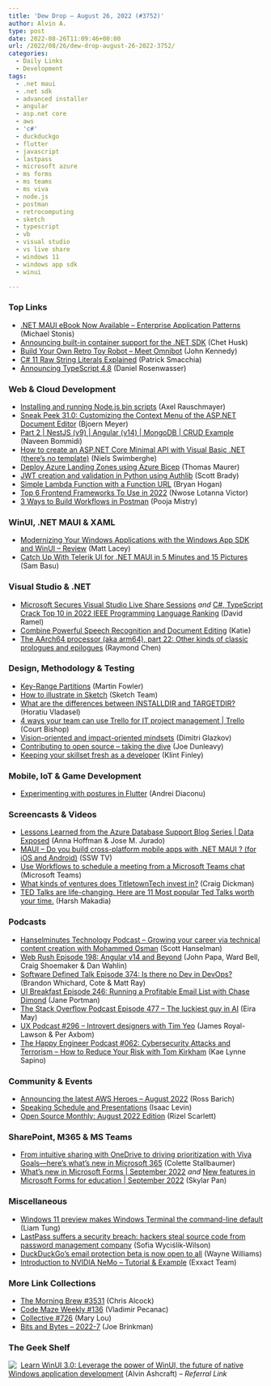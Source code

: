 ```yaml
---
title: 'Dew Drop – August 26, 2022 (#3752)'
author: Alvin A.
type: post
date: 2022-08-26T11:09:46+00:00
url: /2022/08/26/dew-drop-august-26-2022-3752/
categories:
  - Daily Links
  - Development
tags:
  - .net maui
  - .net sdk
  - advanced installer
  - angular
  - asp.net core
  - aws
  - 'c#'
  - duckduckgo
  - flutter
  - javascript
  - lastpass
  - microsoft azure
  - ms forms
  - ms teams
  - ms viva
  - node.js
  - postman
  - retrocomputing
  - sketch
  - typescript
  - vb
  - visual studio
  - vs live share
  - windows 11
  - windows app sdk
  - winui

---
```

### <a name="top"></a>Top Links

  * <a href="https://devblogs.microsoft.com/dotnet/dotnet-maui-ebook-released/" target="_blank" rel="noopener">.NET MAUI eBook Now Available – Enterprise Application Patterns</a> (Michael Stonis)
  * <a href="https://devblogs.microsoft.com/dotnet/announcing-builtin-container-support-for-the-dotnet-sdk/" target="_blank" rel="noopener">Announcing built-in container support for the .NET SDK</a> (Chet Husk)
  * <a href="http://www.youtube.com/watch?v=oG8SLTT2NLg" target="_blank" rel="noopener">Build Your Own Retro Toy Robot &#8211; Meet Omnibot</a> (John Kennedy)
  * <a href="https://blog.ndepend.com/c-11-raw-string-literals-explained/" target="_blank" rel="noopener">C# 11 Raw String Literals Explained</a> (Patrick Smacchia)
  * <a href="https://devblogs.microsoft.com/typescript/announcing-typescript-4-8/" target="_blank" rel="noopener">Announcing TypeScript 4.8</a> (Daniel Rosenwasser)



### <a name="web"></a>Web & Cloud Development

  * <a href="https://2ality.com/2022/08/installing-nodejs-bin-scripts.html" target="_blank" rel="noopener">Installing and running Node.js bin scripts</a> (Axel Rauschmayer)
  * <a href="https://www.textcontrol.com/blog/2022/08/25/sneak-peek-310-customizing-the-context-menu-of-the-aspnet-document-editor/" target="_blank" rel="noopener">Sneak Peek 31.0: Customizing the Context Menu of the ASP.NET Document Editor</a> (Bjoern Meyer)
  * <a href="https://www.learmoreseekmore.com/2022/08/part2-nestjs-v9-angular-v14-mongodb-crud-example.html" target="_blank" rel="noopener">Part 2 | NestJS (v9) | Angular (v14) | MongoDB | CRUD Example</a> (Naveen Bommidi)
  * <a href="https://swimburger.net/blog/dotnet/create-an-aspdotnet-core-minimal-api-with-vbdotnet" target="_blank" rel="noopener">How to create an ASP.NET Core Minimal API with Visual Basic .NET (there&#8217;s no template)</a> (Niels Swimberghe)
  * <a href="https://www.thomasmaurer.ch/2022/08/deploy-azure-landing-zones-using-azure-bicep/" target="_blank" rel="noopener">Deploy Azure Landing Zones using Azure Bicep</a> (Thomas Maurer)
  * <a href="https://www.scottbrady91.com/python/authlib-python-jwt" target="_blank" rel="noopener">JWT creation and validation in Python using Authlib</a> (Scott Brady)
  * <a href="https://nodogmablog.bryanhogan.net/2022/08/simple-lambda-function-with-a-function-url/" target="_blank" rel="noopener">Simple Lambda Function with a Function URL</a> (Bryan Hogan)
  * <a href="https://www.telerik.com/blogs/top-6-frontend-frameworks-2022" target="_blank" rel="noopener">Top 6 Frontend Frameworks To Use in 2022</a> (Nwose Lotanna Victor)
  * <a href="https://blog.postman.com/3-ways-to-build-workflows-in-postman/" target="_blank" rel="noopener">3 Ways to Build Workflows in Postman</a> (Pooja Mistry)



### <a name="silverlight"></a>WinUI, .NET MAUI & XAML

  * <a href="https://www.mrlacey.com/2022/08/modernizing-your-windows-applications.html" target="_blank" rel="noopener">Modernizing Your Windows Applications with the Windows App SDK and WinUI &#8211; Review</a> (Matt Lacey)
  * <a href="https://www.telerik.com/blogs/catch-up-telerik-ui-dotnet-maui-5-minutes-15-pictures" target="_blank" rel="noopener">Catch Up With Telerik UI for .NET MAUI in 5 Minutes and 15 Pictures</a> (Sam Basu)



### <a name="dotnet"></a>Visual Studio & .NET

  * <a href="https://visualstudiomagazine.com/articles/2022/08/25/live-share-security.aspx" target="_blank" rel="noopener">Microsoft Secures Visual Studio Live Share Sessions</a> _and_ <a href="https://visualstudiomagazine.com/articles/2022/08/25/ieee-2022-ranking.aspx" target="_blank" rel="noopener">C#, TypeScript Crack Top 10 in 2022 IEEE Programming Language Ranking</a> (David Ramel)
  * <a href="https://www.leadtools.com/blog/general/combine-powerful-speech-recognition-document-editing/" target="_blank" rel="noopener">Combine Powerful Speech Recognition and Document Editing</a> (Katie)
  * <a href="https://devblogs.microsoft.com/oldnewthing/20220825-00/?p=107050" target="_blank" rel="noopener">The AArch64 processor (aka arm64), part 22: Other kinds of classic prologues and epilogues</a> (Raymond Chen)



### <a name="design"></a>Design, Methodology & Testing

  * <a href="https://martinfowler.com/articles/patterns-of-distributed-systems/key-range-partitions.html" target="_blank" rel="noopener">Key-Range Partitions</a> (Martin Fowler)
  * <a href="https://www.sketch.com/blog/2022/08/25/what-is-illustration/" target="_blank" rel="noopener">How to illustrate in Sketch</a> (Sketch Team)
  * <a href="https://www.advancedinstaller.com/installdir-vs-targetdir.html" target="_blank" rel="noopener">What are the differences between INSTALLDIR and TARGETDIR?</a> (Horatiu Vladasel)
  * <a href="https://blog.trello.com/enterprise/it-project-management" target="_blank" rel="noopener">4 ways your team can use Trello for IT project management | Trello</a> (Court Bishop)
  * <a href="https://glazkov.com/2022/08/25/vision-oriented-and-impact-oriented-mindsets/" target="_blank" rel="noopener">Vision-oriented and impact-oriented mindsets</a> (Dimitri Glazkov)
  * <a href="https://blog.scottlogic.com/2022/08/26/contributing-to-open-source-taking-the-dive.html" target="_blank" rel="noopener">Contributing to open source &#8211; taking the dive</a> (Joe Dunleavy)
  * <a href="https://github.blog/2022-08-25-keeping-your-skillset-fresh-as-a-developer/" target="_blank" rel="noopener">Keeping your skillset fresh as a developer</a> (Klint Finley)



### <a name="mobile"></a>Mobile, IoT & Game Development

  * <a href="https://devblogs.microsoft.com/surface-duo/flutter-posture-experiments/" target="_blank" rel="noopener">Experimenting with postures in Flutter</a> (Andrei Diaconu)



### <a name="videos"></a>Screencasts & Videos

  * <a href="http://www.youtube.com/watch?v=JJ1CyL3xwGY" target="_blank" rel="noopener">Lessons Learned from the Azure Database Support Blog Series | Data Exposed</a> (Anna Hoffman & Jose M. Jurado)
  * <a href="http://www.youtube.com/watch?v=2IoFI3tCN5g" target="_blank" rel="noopener">MAUI – Do you build cross-platform mobile apps with .NET MAUI ? (for iOS and Android)</a> (SSW TV)
  * <a href="http://www.youtube.com/watch?v=CsPwhUK407A" target="_blank" rel="noopener">Use Workflows to schedule a meeting from a Microsoft Teams chat</a> (Microsoft Teams)
  * <a href="http://www.youtube.com/watch?v=3x-beLchZ7A" target="_blank" rel="noopener">What kinds of ventures does TitletownTech invest in?</a> (Craig Dickman)
  * <a href="https://twitter.com/makadiaharsh/status/1562821427643838464?s=27&t=zd4_5rAfcsmJuYcTjBDo8w" target="_blank" rel="noopener">TED Talks are life-changing. Here are 11 Most popular Ted Talks worth your time.</a> (Harsh Makadia)



### <a name="podcasts"></a>Podcasts

  * <a href="https://www.hanselminutes.com/855/growing-your-career-via-technical-content-creation-with-mohammed-osman" target="_blank" rel="noopener">Hanselminutes Technology Podcast &#8211; Growing your career via technical content creation with Mohammed Osman</a> (Scott Hanselman)
  * <a href="https://www.webrush.io/episodes/episode-198-angular-v14-and-beyond" target="_blank" rel="noopener">Web Rush Episode 198: Angular v14 and Beyond</a> (John Papa, Ward Bell, Craig Shoemaker & Dan Wahlin)
  * <a href="https://www.softwaredefinedtalk.com/374" target="_blank" rel="noopener">Software Defined Talk Episode 374: Is there no Dev in DevOps?</a> (Brandon Whichard, Cote & Matt Ray)
  * <a href="http://www.uibreakfast.com/podcast" target="_blank" rel="noopener">UI Breakfast Episode 246: Running a Profitable Email List with Chase Dimond</a> (Jane Portman)
  * <a href="https://stackoverflow.blog/2022/08/26/the-luckiest-guy-in-ai-ep-477/" target="_blank" rel="noopener">The Stack Overflow Podcast Episode 477 &#8211; The luckiest guy in AI</a> (Eira May)
  * <a href="https://uxpodcast.com/296-introverts-tim-yeo/" target="_blank" rel="noopener">UX Podcast #296 &#8211; Introvert designers with Tim Yeo</a> (James Royal-Lawson & Per Axbom)
  * <a href="https://oasisofcourage.com/062-cybersecurity-attacks-and-terrorism-how-to-reduce-your-risk-with-tom-kirkham/" target="_blank" rel="noopener">The Happy Engineer Podcast #062: Cybersecurity Attacks and Terrorism – How to Reduce Your Risk with Tom Kirkham</a> (Kae Lynne Sapino)



### <a name="events"></a>Community & Events

  * <a href="https://aws.amazon.com/blogs/aws/announcing-the-latest-aws-heroes-august-2022/" target="_blank" rel="noopener">Announcing the latest AWS Heroes – August 2022</a> (Ross Barich)
  * <a href="https://www.isaaclevin.com/www.isaaclevin.com/speaking/" target="_blank" rel="noopener">Speaking Schedule and Presentations</a> (Isaac Levin)
  * <a href="https://github.blog/2022-08-25-open-source-monthly-august-2022-edition/" target="_blank" rel="noopener">Open Source Monthly: August 2022 Edition</a> (Rizel Scarlett)



### <a name="sp"></a>SharePoint, M365 & MS Teams

  * <a href="https://www.microsoft.com/en-us/microsoft-365/blog/2022/08/25/from-intuitive-sharing-with-onedrive-to-driving-prioritization-with-viva-goals-heres-whats-new-in-microsoft-365/" target="_blank" rel="noopener">From intuitive sharing with OneDrive to driving prioritization with Viva Goals—here’s what’s new in Microsoft 365</a> (Colette Stallbaumer)
  * <a href="https://techcommunity.microsoft.com/t5/microsoft-forms-blog/what-s-new-in-microsoft-forms-september-2022/ba-p/3610117" target="_blank" rel="noopener">What&#8217;s new in Microsoft Forms | September 2022</a> _and_ <a href="https://techcommunity.microsoft.com/t5/microsoft-forms-blog/new-features-in-microsoft-forms-for-education-september-2022/ba-p/3610141" target="_blank" rel="noopener">New features in Microsoft Forms for education | September 2022</a> (Skylar Pan)



### <a name="misc"></a>Miscellaneous

  * <a href="https://www.zdnet.com/article/windows-11-preview-makes-windows-terminal-the-default/#ftag=RSSbaffb68" target="_blank" rel="noopener">Windows 11 preview makes Windows Terminal the command-line default</a> (Liam Tung)
  * <a href="https://betanews.com/2022/08/26/lastpass-suffers-a-security-breach-hackers-steal-source-code-from-password-management-company/" target="_blank" rel="noopener">LastPass suffers a security breach: hackers steal source code from password management company</a> (Sofia Wyciślik-Wilson)
  * <a href="https://betanews.com/2022/08/25/duckduckgo-email-protection-beta/" target="_blank" rel="noopener">DuckDuckGo&#8217;s email protection beta is now open to all</a> (Wayne Williams)
  * <a href="https://www.exxactcorp.com/blog/Deep-Learning/Intro-to-NVIDIA-NeMo" target="_blank" rel="noopener">Introduction to NVIDIA NeMo &#8211; Tutorial & Example</a> (Exxact Team)



### <a name="links"></a>More Link Collections

  * <a href="https://blog.cwa.me.uk/2022/08/26/the-morning-brew-3531/" target="_blank" rel="noopener">The Morning Brew #3531</a> (Chris Alcock)
  * <a href="https://code-maze.com/code-maze-weekly-136/" target="_blank" rel="noopener">Code Maze Weekly #136</a> (Vladimir Pecanac)
  * <a href="https://tympanus.net/codrops/collective/collective-726/" target="_blank" rel="noopener">Collective #726</a> (Mary Lou)
  * <a href="http://joe.brinkman.me/2022/08/25/Bits-and-Bytes-2022-7/" target="_blank" rel="noopener">Bits and Bytes &#8211; 2022-7</a> (Joe Brinkman)



### <a name="shelf"></a>The Geek Shelf

<a href="https://www.amazon.com/dp/1800208669/?tag=amavin-20" target="_blank" rel="noopener"><img decoding="async" align="left" style="margin: 0px 4px 0px 0px; border: 0px currentcolor; border-image: none; float: left; display: inline; background-image: none;" src="https://m.media-amazon.com/images/I/41Z9lMC71WL._SS135_.jpg" border="0" /></a>&nbsp;<a href="https://www.amazon.com/dp/1800208669/?tag=amavin-20" target="_blank" rel="noopener">Learn WinUI 3.0: Leverage the power of WinUI, the future of native Windows application development</a> (Alvin Ashcraft) _&#8211; Referral Link_